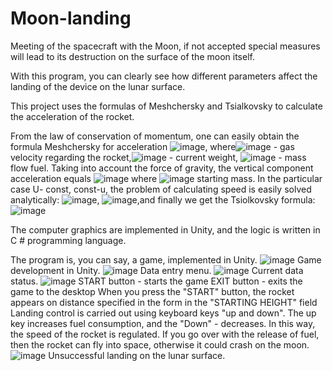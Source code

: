 # Moon-landing

Meeting of the spacecraft with the Moon, if not accepted
special measures will lead to its destruction on the surface of the moon itself.

With this program, you can clearly see how different
parameters affect the landing of the device on the lunar surface.

This project uses the formulas of Meshchersky and Tsialkovsky
to calculate the acceleration of the rocket.

From the law of conservation of momentum, one can easily obtain the formula
Meshchersky for acceleration ![image](https://user-images.githubusercontent.com/73960118/148754753-99bc1f03-14a7-45d9-a9c9-3d8ebd619b4f.png),
where![image](https://user-images.githubusercontent.com/73960118/148754850-4513981e-783b-4b6a-b6e9-2af0d7864afa.png) - gas velocity
regarding the rocket,![image](https://user-images.githubusercontent.com/73960118/148754968-1028796c-54b1-40a2-bd18-2c94532db5cd.png) - current weight,
![image](https://user-images.githubusercontent.com/73960118/148755054-efc9b7e0-7058-4a30-a766-07800f1f7c9a.png) - mass flow
fuel. Taking into account the force of gravity, the vertical component
acceleration equals ![image](https://user-images.githubusercontent.com/73960118/148755166-8f74f019-a54f-416c-b465-13a45513d3ae.png) where ![image](https://user-images.githubusercontent.com/73960118/148755271-d2c404ca-67c1-463a-b0c6-38841358fcf6.png) starting mass. In the particular case U- const, const-u, the problem of calculating
speed is easily solved analytically: ![image](https://user-images.githubusercontent.com/73960118/148755457-53e3154e-7254-4035-b759-8de683a1ec0e.png),
![image](https://user-images.githubusercontent.com/73960118/148755498-7f82b214-f673-4d44-9706-db5ae867f061.png),and finally we get the Tsiolkovsky formula:![image](https://user-images.githubusercontent.com/73960118/148755639-f367d19d-5ddc-48a9-ab6a-3c49910d2d30.png)

The computer graphics are implemented in Unity, and the logic is written in C # programming language.

The program is, you can say, a game,
implemented in Unity.
![image](https://user-images.githubusercontent.com/73960118/148759524-9a659017-b7c5-4fa3-a10b-4dbff1d99b72.png)
Game development in Unity.
![image](https://user-images.githubusercontent.com/73960118/148759623-c6734db6-9fbf-4575-be08-153e9d71b971.png)
Data entry menu.
![image](https://user-images.githubusercontent.com/73960118/148759714-0b76c144-2c28-42a5-ad81-e59bb7ccd86d.png)
Current data status.
![image](https://user-images.githubusercontent.com/73960118/148759850-3d820fcf-95a1-48a4-b764-f8754c5480cf.png)
START button - starts the game
EXIT button - exits the game to the desktop
When you press the "START" button, the rocket appears on
distance specified in the form in the "STARTING HEIGHT" field
Landing control is carried out using keyboard keys
"up and down". The up key increases fuel consumption, and the
"Down" - decreases. In this way, the speed of the rocket is regulated.
If you go over with the release of fuel, then the rocket can fly into space,
otherwise it could crash on the moon.
![image](https://user-images.githubusercontent.com/73960118/148759917-66656b3b-e6a7-4558-a936-0eb749cf0ea1.png)
Unsuccessful landing on the lunar surface.
